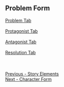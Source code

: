 ## Problem Form ##
[Problem Tab](Problem_Tab.md) <br/><br/>
[Protagonist Tab](Protagonist_Tab.md) <br/><br/>
[Antagonist Tab](Antagonist_Tab.md) <br/><br/>
[Resolution Tab](Resolution_Tab.md) <br/><br/>
 <br/>
 <br/>
[Previous - Story Elements](Story_Elements.md) <br/>
[Next - Character Form](Character_Form.md) <br/>
